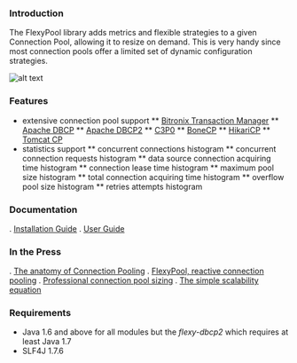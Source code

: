 ### Introduction

The FlexyPool library adds metrics and flexible strategies to a given Connection Pool, allowing it to resize on demand.
This is very handy since most connection pools offer a limited set of dynamic configuration strategies.

![alt text](https://raw.githubusercontent.com/wiki/vladmihalcea/flexy-pool/image/architecture/FlexyPoolArchitecture.gif  "Flexy Pool Architecture")

### Features 

* extensive connection pool support
** [Bitronix Transaction Manager](http://docs.codehaus.org/display/BTM/Home)
** [Apache DBCP](http://commons.apache.org/proper/commons-dbcp/)
** [Apache DBCP2](http://commons.apache.org/proper/commons-dbcp/)
** [C3P0](http://www.mchange.com/projects/c3p0/)
** [BoneCP](http://jolbox.com/)
** [HikariCP](http://brettwooldridge.github.io/HikariCP/)
** [Tomcat CP](http://tomcat.apache.org/tomcat-7.0-doc/jdbc-pool.html)
* statistics support
** concurrent connections histogram
** concurrent connection requests histogram
** data source connection acquiring time histogram
** connection lease time histogram
** maximum pool size histogram
** total connection acquiring time histogram
** overflow pool size histogram
** retries attempts histogram

### Documentation 

. [Installation Guide](https://github.com/vladmihalcea/flexy-pool/wiki/Installation-Guide)
. [User Guide](https://github.com/vladmihalcea/flexy-pool/wiki/User-Guide)

### In the Press

. [The anatomy of Connection Pooling](http://vladmihalcea.com/2014/04/17/the-anatomy-of-connection-pooling)
. [FlexyPool, reactive connection pooling](http://vladmihalcea.com/2014/04/25/flexy-pool-reactive-connection-pooling)
. [Professional connection pool sizing](http://vladmihalcea.com/2014/04/30/professional-connection-pool-sizing)
. [The simple scalability equation](http://vladmihalcea.com/2014/05/20/the-simple-scalability-equation)

### Requirements

* Java 1.6 and above for all modules but the *flexy-dbcp2* which requires at least Java 1.7
* SLF4J 1.7.6

